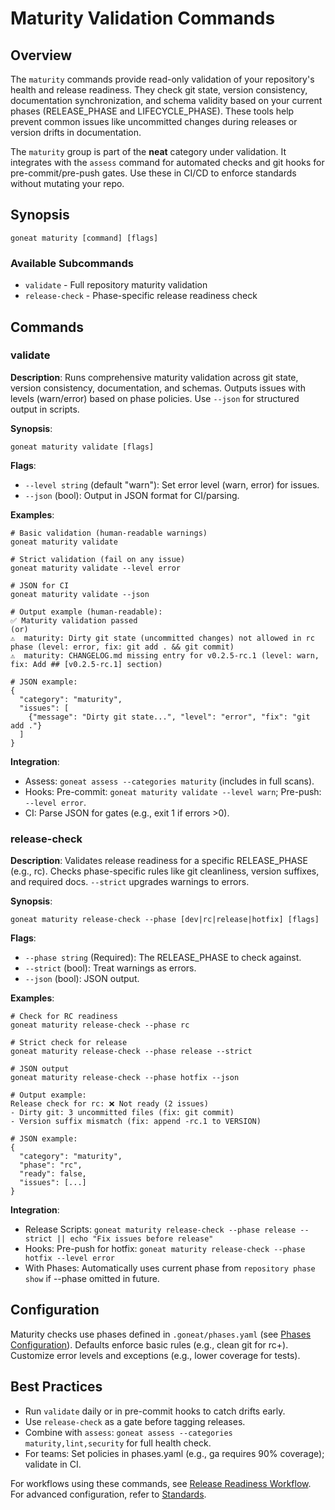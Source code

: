 # Maturity Validation Commands

## Overview

The `maturity` commands provide read-only validation of your repository's health and release readiness. They check git state, version consistency, documentation synchronization, and schema validity based on your current phases (RELEASE_PHASE and LIFECYCLE_PHASE). These tools help prevent common issues like uncommitted changes during releases or version drifts in documentation.

The `maturity` group is part of the **neat** category under validation. It integrates with the `assess` command for automated checks and git hooks for pre-commit/pre-push gates. Use these in CI/CD to enforce standards without mutating your repo.

## Synopsis

```
goneat maturity [command] [flags]
```

### Available Subcommands

- `validate` - Full repository maturity validation
- `release-check` - Phase-specific release readiness check

## Commands

### validate

**Description**: Runs comprehensive maturity validation across git state, version consistency, documentation, and schemas. Outputs issues with levels (warn/error) based on phase policies. Use `--json` for structured output in scripts.

**Synopsis**:

```
goneat maturity validate [flags]
```

**Flags**:

- `--level string` (default "warn"): Set error level (warn, error) for issues.
- `--json` (bool): Output in JSON format for CI/parsing.

**Examples**:

```
# Basic validation (human-readable warnings)
goneat maturity validate

# Strict validation (fail on any issue)
goneat maturity validate --level error

# JSON for CI
goneat maturity validate --json

# Output example (human-readable):
✅ Maturity validation passed
(or)
⚠️  maturity: Dirty git state (uncommitted changes) not allowed in rc phase (level: error, fix: git add . && git commit)
⚠️  maturity: CHANGELOG.md missing entry for v0.2.5-rc.1 (level: warn, fix: Add ## [v0.2.5-rc.1] section)

# JSON example:
{
  "category": "maturity",
  "issues": [
    {"message": "Dirty git state...", "level": "error", "fix": "git add ."}
  ]
}
```

**Integration**:

- Assess: `goneat assess --categories maturity` (includes in full scans).
- Hooks: Pre-commit: `goneat maturity validate --level warn`; Pre-push: `--level error`.
- CI: Parse JSON for gates (e.g., exit 1 if errors >0).

### release-check

**Description**: Validates release readiness for a specific RELEASE_PHASE (e.g., rc). Checks phase-specific rules like git cleanliness, version suffixes, and required docs. `--strict` upgrades warnings to errors.

**Synopsis**:

```
goneat maturity release-check --phase [dev|rc|release|hotfix] [flags]
```

**Flags**:

- `--phase string` (Required): The RELEASE_PHASE to check against.
- `--strict` (bool): Treat warnings as errors.
- `--json` (bool): JSON output.

**Examples**:

```
# Check for RC readiness
goneat maturity release-check --phase rc

# Strict check for release
goneat maturity release-check --phase release --strict

# JSON output
goneat maturity release-check --phase hotfix --json

# Output example:
Release check for rc: ❌ Not ready (2 issues)
- Dirty git: 3 uncommitted files (fix: git commit)
- Version suffix mismatch (fix: append -rc.1 to VERSION)

# JSON example:
{
  "category": "maturity",
  "phase": "rc",
  "ready": false,
  "issues": [...]
}
```

**Integration**:

- Release Scripts: `goneat maturity release-check --phase release --strict || echo "Fix issues before release"`
- Hooks: Pre-push for hotfix: `goneat maturity release-check --phase hotfix --level error`
- With Phases: Automatically uses current phase from `repository phase show` if --phase omitted in future.

## Configuration

Maturity checks use phases defined in `.goneat/phases.yaml` (see [Phases Configuration](../commands/repository.md#configuration)). Defaults enforce basic rules (e.g., clean git for rc+). Customize error levels and exceptions (e.g., lower coverage for tests).

## Best Practices

- Run `validate` daily or in pre-commit hooks to catch drifts early.
- Use `release-check` as a gate before tagging releases.
- Combine with `assess`: `goneat assess --categories maturity,lint,security` for full health check.
- For teams: Set policies in phases.yaml (e.g., ga requires 90% coverage); validate in CI.

For workflows using these commands, see [Release Readiness Workflow](../workflows/release-readiness.md). For advanced configuration, refer to [Standards](../standards/validation-policies.md).
